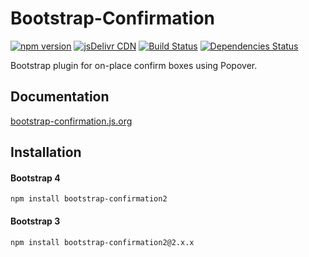 # Bootstrap-Confirmation

[![npm version](https://img.shields.io/npm/v/bootstrap-confirmation2.svg?style=flat-square)](https://www.npmjs.com/package/bootstrap-confirmation2)
[![jsDelivr CDN](https://data.jsdelivr.com/v1/package/npm/bootstrap-confirmation2/badge)](https://www.jsdelivr.com/package/npm/bootstrap-confirmation2)
[![Build Status](https://github.com/mistic100/Bootstrap-Confirmation/workflows/CI/badge.svg)](https://github.com/mistic100/Bootstrap-Confirmation/actions)
[![Dependencies Status](https://david-dm.org/mistic100/Bootstrap-Confirmation/status.svg?style=flat-square)](https://david-dm.org/mistic100/Bootstrap-Confirmation)

Bootstrap plugin for on-place confirm boxes using Popover.

## Documentation

[bootstrap-confirmation.js.org](http://bootstrap-confirmation.js.org)

## Installation

#### Bootstrap 4

```
npm install bootstrap-confirmation2
```

#### Bootstrap 3

```
npm install bootstrap-confirmation2@2.x.x
```

